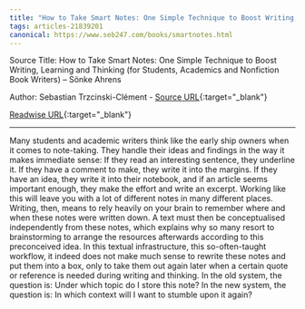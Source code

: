 ```yaml
---
title: "How to Take Smart Notes: One Simple Technique to Boost Writing, Learning and Thinking (For Students, Academics and Nonfiction Book Writers) – Sönke Ahrens (432080137)"
tags: articles-21839201
canonical: https://www.seb247.com/books/smartnotes.html
---
```


Source Title: How to Take Smart Notes: One Simple Technique to Boost Writing, Learning and Thinking (for Students, Academics and Nonfiction Book Writers) – Sönke Ahrens

Author: Sebastian Trzcinski-Clément - [Source URL](https://www.seb247.com/books/smartnotes.html){:target="_blank"}

[Readwise URL](https://readwise.io/open/432080137){:target="_blank"}

---

Many students and academic writers think like the early ship owners when it comes to note-taking. They handle their ideas and findings in the way it makes immediate sense: If they read an interesting sentence, they underline it. If they have a comment to make, they write it into the margins. If they have an idea, they write it into their notebook, and if an article seems important enough, they make the effort and write an excerpt. Working like this will leave you with a lot of different notes in many different places. Writing, then, means to rely heavily on your brain to remember where and when these notes were written down. A text must then be conceptualised independently from these notes, which explains why so many resort to brainstorming to arrange the resources afterwards according to this preconceived idea. In this textual infrastructure, this so-often-taught workflow, it indeed does not make much sense to rewrite these notes and put them into a box, only to take them out again later when a certain quote or reference is needed during writing and thinking. In the old system, the question is: Under which topic do I store this note? In the new system, the question is: In which context will I want to stumble upon it again?
